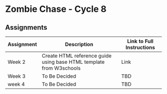 # Zombie Chase - Cycle 8

## Assignments

| Assignment | Description | Link to Full Instructions |
| ----------- | ----------- |  ----------- |
| Week 2 | Create HTML reference guide using base HTML template from W3schools | Link |
| Week 3 | To Be Decided | TBD |
| week 4 | To Be Decided | TBD |
